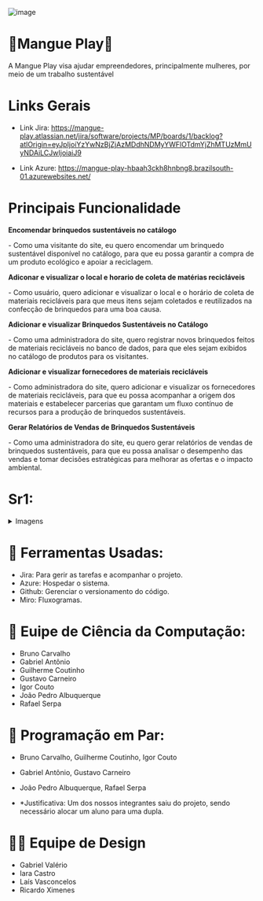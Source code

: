 ![image](https://github.com/user-attachments/assets/a63bcaf5-b3e6-47f0-84eb-361b0cb964ee)

# 🌳Mangue Play🌳
 A Mangue Play visa ajudar empreendedores, principalmente mulheres, por meio de um trabalho sustentável

# Links Gerais
 - Link Jira: https://mangue-play.atlassian.net/jira/software/projects/MP/boards/1/backlog?atlOrigin=eyJpIjoiYzYwNzBjZjAzMDdhNDMyYWFlOTdmYjZhMTUzMmUyNDAiLCJwIjoiaiJ9

- Link Azure: https://mangue-play-hbaah3ckh8hnbng8.brazilsouth-01.azurewebsites.net/
# Principais Funcionalidade

<strong><p>Encomendar brinquedos sustentáveis no catálogo</p></strong>
<p1>- Como uma visitante do site, eu quero encomendar um brinquedo sustentável disponível no catálogo, para que eu possa garantir a compra de um produto ecológico e apoiar a reciclagem.</p1>

<strong><p>Adiconar e visualizar o local e horario de coleta de matérias recicláveis</p></strong>
<p1>- Como usuário, quero adicionar e visualizar o local e o horário de coleta de materiais recicláveis para que meus itens sejam coletados e reutilizados na confecção de brinquedos para uma boa causa.</p1>

<strong><p>Adicionar e visualizar Brinquedos Sustentáveis no Catálogo</p></strong>
<p1>- Como uma administradora do site, quero registrar novos brinquedos feitos de materiais recicláveis no banco de dados, para que eles sejam exibidos no catálogo de produtos para os visitantes.</p1>

<strong><p>Adicionar e visualizar fornecedores de materiais recicláveis</p></strong>
<p1>- Como administradora do site, quero adicionar e visualizar os fornecedores de materiais recicláveis, para que eu possa acompanhar a origem dos materiais e estabelecer parcerias que garantam um fluxo contínuo de recursos para a produção de brinquedos sustentáveis.</p1>

<strong><p>Gerar Relatórios de Vendas de Brinquedos Sustentáveis</p></strong>
<p1>- Como uma administradora do site, eu quero gerar relatórios de vendas de brinquedos sustentáveis, para que eu possa analisar o desempenho das vendas e tomar decisões estratégicas para melhorar as ofertas e o impacto ambiental.</p1>


# Sr1:
<details>
  <summary>Imagens</summary>

</details>

# 🧰 Ferramentas Usadas:
- Jira: Para gerir as tarefas e acompanhar o projeto.
- Azure: Hospedar o sistema.
- Github: Gerenciar o versionamento do código.
- Miro: Fluxogramas.

# 👥 Euipe de Ciência da Computação:
- Bruno Carvalho
- Gabriel Antônio
- Guilherme Coutinho
- Gustavo Carneiro
- Igor Couto
- João Pedro Albuquerque
- Rafael Serpa

# 👥 Programação em Par:
- Bruno Carvalho, Guilherme Coutinho, Igor Couto

- Gabriel Antônio, Gustavo Carneiro
 
- João Pedro Albuquerque, Rafael Serpa

- *Justificativa: Um dos nossos integrantes saiu do projeto, sendo necessário alocar um aluno para uma dupla.
# 🧑‍🎨 Equipe de Design
- Gabriel Valério
- Iara Castro
- Laís Vasconcelos
- Ricardo Ximenes 
